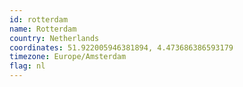 ```yaml
---
id: rotterdam
name: Rotterdam
country: Netherlands
coordinates: 51.922005946381894, 4.473686386593179
timezone: Europe/Amsterdam
flag: nl
---
```

